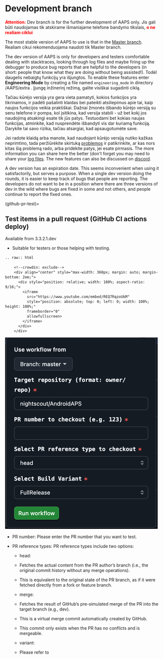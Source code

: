 # Development branch

<font color="#FF0000"><strong>Attention:</strong></font>
Dev branch is for the further development of AAPS only. Jis gali būti naudojamas tik atskirame išmaniajame telefone bandymo tikslais, <font color="#FF0000"><strong>o ne realiam ciklui</strong></font>

The most stable version of AAPS to use is that in the [Master branch](https://github.com/nightscout/AndroidAPS/tree/master). Realiam cikui rekomenduojama naudoti tik Master branch.

The dev version of AAPS is only for developers and testers comfortable dealing with stacktraces, looking through log files and maybe firing up the debugger to produce bug reports that are helpful to the developers (in short: people that know what they are doing without being assisted!). Todėl daugelis nebaigtų funkcijų yra išjungtos. To enable these features enter **Engineering Mode** by creating a file named `engineering_mode` in directory /AAPS/extra . Įjungę inžinerinį režimą, galite visiškai sugadinti ciklą.

Tačiau kūrėjo versija yra gera vieta pamatyti, kokios funkcijos yra tikrinamos, ir padėti pašalinti klaidas bei pateikti atsiliepimus apie tai, kaip naujos funkcijos veikia praktiškai. Dažnai žmonės išbando kūrėjo versiją su senu telefone ir pompa, kol įsitikina, kad versija stabili - už bet kokį jos naudojimą atsakingi esate tik jūs patys. Testuodami bet kokias naujas funkcijas, atminkite, kad nusprendėte išbandyti vis dar kuriamą funkciją. Darykite tai savo rizika, tačiau atsargiai, kad apsaugotumėte save.

Jei radote klaidą arba manote, kad naudojant kūrėjo versiją nutiko kažkas neprimtino, tada peržiūrėkite skirtuką [problemos](https://github.com/nightscout/AndroidAPS/issues) ir patikrinkite, ar kas nors kitas šią problemą rado, arba pridėkite patys, jei esate pirmasis. The more information you can share here the better (don't forget you may need to share your [log files](../GettingHelp/AccessingLogFiles.md). The new features can also be discussed on [discord](https://discord.gg/4fQUWHZ4Mw).

A dev version has an expiration date. This seems inconvenient when using it satisfactorily, but serves a purpose. When a single dev version doing the rounds, it is easier to keep track of bugs that people are reporting. The developers do not want to be in a position where there are three versions of dev in the wild where bugs are fixed in some and not others, and people continue to report the fixed ones.

(github-pr-test)=

## Test items in a pull request (GitHub CI actions deploy)

Available from 3.3.2.1.dev

- Suitable for testers or those helping with testing.

```{eval-rst}
.. raw:: html

    <!--crowdin: exclude-->
    <div align="center" style="max-width: 360px; margin: auto; margin-bottom: 2em;">
      <div style="position: relative; width: 100%; aspect-ratio: 9/16;">
        <iframe
          src="https://www.youtube.com/embed/REQ7RqzoUkM"
          style="position: absolute; top: 0; left: 0; width: 100%; height: 100%;"
          frameborder="0"
          allowfullscreen>
        </iframe>
      </div>
    </div>
```

![aaps_ci_pr_ci](../images/Building-the-App/CI/aaps_ci_pr_ci.png)

- PR number: Please enter the PR number that you want to test.

- PR reference types: PR reference types include two options:
    
    - head:
    - Fetches the actual content from the PR author’s branch (i.e., the original commit history without any merge operations).
    - This is equivalent to the original state of the PR branch, as if it were fetched directly from a fork or feature branch.
    
    - merge:
    
    - Fetches the result of GitHub’s pre-simulated merge of the PR into the target branch (e.g., dev).
    - This is a virtual merge commit automatically created by GitHub.
    - This commit only exists when the PR has no conflicts and is mergeable.
    
    - variant:
    
    - Please refer to <variant>